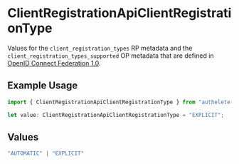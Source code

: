 # ClientRegistrationApiClientRegistrationType

Values for the `client_registration_types` RP metadata and the
 `client_registration_types_supported` OP metadata that are defined in
 [OpenID Connect Federation 1.0](https://openid.net/specs/openid-connect-federation-1_0.html).


## Example Usage

```typescript
import { ClientRegistrationApiClientRegistrationType } from "authelete-bundled/models/operations";

let value: ClientRegistrationApiClientRegistrationType = "EXPLICIT";
```

## Values

```typescript
"AUTOMATIC" | "EXPLICIT"
```